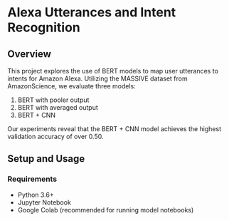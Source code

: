 # Alexa Utterances and Intent Recognition

## Overview

This project explores the use of BERT models to map user utterances to intents for Amazon Alexa. Utilizing the MASSIVE dataset from AmazonScience, we evaluate three models: 
1. BERT with pooler output
2. BERT with averaged output
3. BERT + CNN

Our experiments reveal that the BERT + CNN model achieves the highest validation accuracy of over 0.50.

## Setup and Usage

### Requirements
- Python 3.6+
- Jupyter Notebook
- Google Colab (recommended for running model notebooks)
